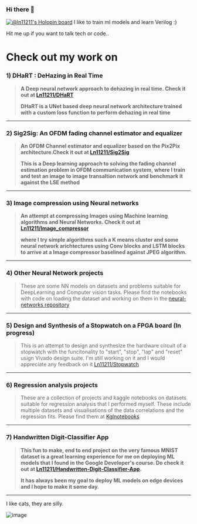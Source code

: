 ### Hi there 👋
[![@ln11211's Holopin board](https://holopin.me/ln11211)](https://holopin.io/@ln11211)
I like to train ml models and learn Verilog :)

Hit me up if you want to talk tech or code..

# Check out my work on 

### 1) **DHaRT : DeHazing in Real Time**
>**A Deep neural network approach to dehazing in real time. Check it out at
>[Ln11211/DHaRT](https://github.com/Ln11211/DHaRT)**
>
>**DHaRT is a UNet based deep neural network architecture trained with a custom loss function to perform dehazing in real time**
---

### 2) **Sig2Sig: An OFDM fading channel estimator and equalizer**
>**An OFDM Channel estimator and equalizer based on the Pix2Pix architecture.Check it out at
>[Ln11211/Sig2Sig](https://github.com/Ln11211/Sig2Sig)**
>
>**This is a Deep learning approach to solving the fading channel estimation problem in OFDM communication system, where I train and test an image to image transaltion network and benchmark it against the LSE method**
---

### 3) **Image compression using Neural networks**
>**An attempt at compressing Images using Machine learning algorithms and Neural Networks. Check it out at
>[Ln11211/Image_compressor](https://github.com/Ln11211/Image_compressor)**
>
>**where I try simple algorithms such a K means cluster and some neural network arichtectures using Conv blocks and LSTM blocks to arrive at a Image compressor baselined against JPEG algorithm.**
---

### 4) Other Neural Network projects
>These are some NN models on datasets and problems suitable for DeepLearning and Computer vision tasks. Please find the notebooks with code on loading the dataset and working on them in the [neural-networks repository](https://github.com/Ln11211/neural-networks)
---

### 5) Design and Synthesis of a Stopwatch on a FPGA board (In progress)
>This is an attempt to design and synthesize the hardware circuit of a stopwatch with the funcitonality to "start", "stop", "lap" and "reset" usign Vivado design suite. I'm still working on it and I would appreciate any feedback on it [Ln11211/Stopwatch](https://github.com/Ln11211/Stopwatch)
---

### 6) Regression analysis projects
>These are a collection of projects and kaggle notebooks on datasets suitable for regression analysis that I performed  myself. These include multiple datasets and visualisations of the data correlations and the regression fits. Please find them at [Kglnotebooks](https://github.com/Ln11211/Kglnotebooks)
---

### 7) Handwritten Digit-Classifier App
>**This fun to make, end to end project on the very famous MNIST dataset is a great learning experience for me on deploying ML models that I found in the Google Developer's course. Do check it out at [Ln11211/Handwritten-Digit-Classifier-App](https://github.com/Ln11211/Handwritten-Digit-Classifier-App).**
>
>**It has always been my goal to deploy ML models on edge devices and I hope to make it some day.**
---

I like cats, they are silly.

![image](https://github.com/user-attachments/assets/3ff630ca-726a-4718-b5b2-8fac42feefae)

